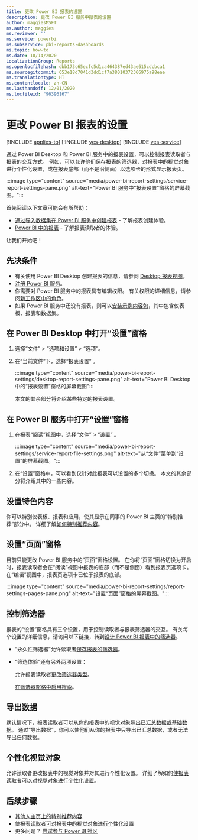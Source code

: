 ```yaml
---
title: 更改 Power BI 报表的设置
description: 更改 Power BI 服务中报表的设置
author: maggiesMSFT
ms.author: maggies
ms.reviewer: ''
ms.service: powerbi
ms.subservice: pbi-reports-dashboards
ms.topic: how-to
ms.date: 10/14/2020
LocalizationGroup: Reports
ms.openlocfilehash: dbb173c65ecfc5d1ca464387ed43ae615cdcbca1
ms.sourcegitcommit: 653e18d7041d3dd1cf7a38010372366975a98eae
ms.translationtype: HT
ms.contentlocale: zh-CN
ms.lasthandoff: 12/01/2020
ms.locfileid: "96396167"
---
```

# <a name="change-settings-for-power-bi-reports"></a>更改 Power BI 报表的设置

[!INCLUDE [applies-to](../includes/applies-to.md)] [!INCLUDE [yes-desktop](../includes/yes-desktop.md)] [!INCLUDE [yes-service](../includes/yes-service.md)]

通过 Power BI Desktop 和 Power BI 服务中的报表设置，可以控制报表读取者与报表的交互方式。 例如，可以允许他们保存报表的筛选器，对报表中的视觉对象进行个性化设置，或在报表底部（而不是沿侧面）以选项卡的形式显示报表页。

:::image type="content" source="media/power-bi-report-settings/service-report-settings-pane.png" alt-text="Power BI 服务中“报表设置”窗格的屏幕截图。":::

首先阅读以下文章可能会有所帮助：

- [通过导入数据集在 Power BI 服务中创建报表](service-report-create-new.md) - 了解报表创建体验。
- [Power BI 中的报表](../consumer/end-user-reports.md) - 了解报表读取者的体验。

 让我们开始吧！

## <a name="prerequisites"></a>先决条件

- 有关使用 Power BI Desktop 创建报表的信息，请参阅 [Desktop 报表视图](desktop-report-view.md)。
- [注册 Power BI 服务](../fundamentals/service-self-service-signup-for-power-bi.md)。 
- 你需要对 Power BI 服务中的报表具有编辑权限。 有关权限的详细信息，请参阅[新工作区中的角色](../collaborate-share/service-new-workspaces.md#roles-in-the-new-workspaces)。
- 如果 Power BI 服务中还没有报表，则可以[安装示例内容包](sample-datasets.md#install-built-in-content-packs)，其中包含仪表板、报表和数据集。

## <a name="open-the-settings-pane-in-power-bi-desktop"></a>在 Power BI Desktop 中打开“设置”窗格

1. 选择“文件” > “选项和设置” > “选项”。
1. 在“当前文件”下，选择“报表设置” 。

    :::image type="content" source="media/power-bi-report-settings/desktop-report-settings-pane.png" alt-text="Power BI Desktop 中的“报表设置”窗格的屏幕截图":::

    本文的其余部分将介绍某些特定的报表设置。

## <a name="open-the-settings-pane-in-the-power-bi-service"></a>在 Power BI 服务中打开“设置”窗格

1. 在报表“阅读”视图中，选择“文件” > “设置” 。

    :::image type="content" source="media/power-bi-report-settings/service-report-file-settings.png" alt-text="从“文件”菜单到“设置”的屏幕截图。":::

1. 在“设置”窗格中，可以看到仅针对此报表可以设置的多个切换。 本文的其余部分将介绍其中的一些内容。

## <a name="set-featured-content"></a>设置特色内容

你可以特别仪表板、报表和应用，使其显示在同事的 Power BI 主页的“特别推荐”部分中。 详细了解[如何特别推荐内容](../collaborate-share/service-featured-content.md)。

## <a name="set-the-pages-pane"></a>设置“页面”窗格

目前只能更改 Power BI 服务中的“页面”窗格设置。 在你将“页面”窗格切换为开启时，报表读取者会在“阅读”视图中报表的底部（而不是侧面）看到报表页选项卡。 在“编辑”视图中，报表页选项卡已位于报表的底部。

:::image type="content" source="media/power-bi-report-settings/report-settings-pages-pane.png" alt-text="设置“页面”窗格的屏幕截图。":::

## <a name="control-filters"></a>控制筛选器

报表的“设置”窗格具有三个设置，用于控制读取者与报表筛选器的交互。 有关每个设置的详细信息，请访问以下链接，转到[设计 Power BI 报表中的筛选器](power-bi-report-filter.md)。

- “永久性筛选器”允许读取者[保存报表的筛选器](power-bi-report-filter.md#allow-saving-filters)。
- “筛选体验”还有另外两项设置：
    
    允许报表读取者[更改筛选器类型](power-bi-report-filter.md#restrict-changes-to-filter-type)。

    [在筛选器窗格中启用搜索](power-bi-report-filter.md#filters-pane-search)。

## <a name="export-data"></a>导出数据

默认情况下，报表读取者可以从你的报表中的视觉对象[导出已汇总数据或基础数据](../consumer/end-user-export.md)。 通过“导出数据”，你可以使他们从你的报表中只导出已汇总数据，或者无法导出任何数据。

## <a name="personalize-visuals"></a>个性化视觉对象

允许读取者更改报表中的视觉对象并对其进行个性化设置。 详细了解如何[使报表读取者可以对视觉对象进行个性化设置](power-bi-personalize-visuals.md)。

## <a name="next-steps"></a>后续步骤

* [其他人主页上的特别推荐内容](../collaborate-share/service-featured-content.md)
* [使报表读取者可对报表中的视觉对象进行个性化设置](power-bi-personalize-visuals.md)
* 更多问题？ [尝试参与 Power BI 社区](https://community.powerbi.com/)
